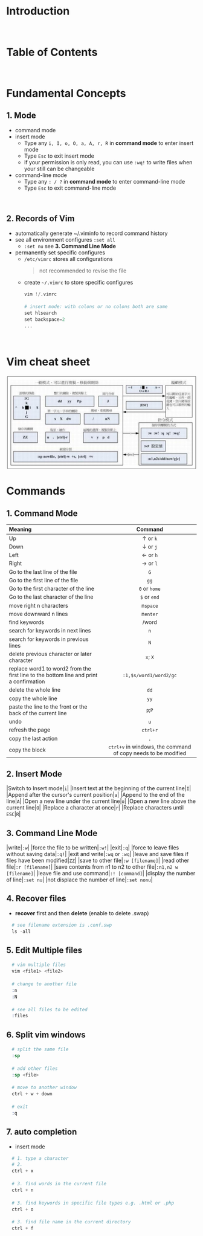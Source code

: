 <!-- omit in toc -->

# Introduction

<br />

<!-- omit in toc -->

# Table of Contents

<br />

# Fundamental Concepts

## 1. Mode
* command mode
* insert mode
  * Type any `i, I, o, O, a, A, r, R` in **command mode** to enter insert mode
  * Type `Esc` to exit insert mode
  * if your permission is only read, you can use `:wq!` to write files when your still can be changeable
* command-line mode
  * Type any `: / ?` in **command mode** to enter command-line mode
  * Type `Esc` to exit command-line mode

<br />

## 2. Records of Vim
* automatically generate ~/.viminfo to record command history
* see all environment configures `:set all`
  * `:set nu` see **3. Command Line Mode**
* permanently set specific configures
  * `/etc/vimrc` stores all configurations
    > not recommended to revise the file
  * create `~/.vimrc` to store specific configures
    ```s
    vim !/.vimrc

    # insert mode: with colons or no colons both are same
    set hlsearch
    set backspace=2 
    ...
    
    ```

<br />

# Vim cheat sheet
![cheat_sheet](cheat_sheet.JPG)

# Commands 

## 1. Command Mode
|Meaning|Command|
|:---|:---:|
|Up|↑ or `k`|
|Down|↓ or `j`|
|Left|← or `h`|
|Right|→ or `l`|
|Go to the last line of the file|`G`|
|Go to the first line of the file|`gg`|
|Go to the first character of the line|`0` or `home`|
|Go to the last character of the line|`$` or `end`|
|move right n characters|n`space`|
|move downward n lines|n`enter`|
|find keywords|/word|
|search for keywords in next lines|`n`|
|search for keywords in previous lines|`N`|
|delete previous character or later character|`x`; `X`|
|replace word1 to word2 from the first line to the bottom line and print a confirmation|`:1,$s/word1/word2/gc`|
|delete the whole line|`dd`|
|copy the whole line|`yy`|
|paste the line to the front or the back of the current line|`p`;`P`|
|undo|`u`|
|refresh the page|`ctrl+r`|
|copy the last action|`.`|
|copy the block|`ctrl+v` in windows, the command of copy needs to be modified|


## 2. Insert Mode
|Switch to Insert mode|`i`|
|Insert text at the beginning of the current line|`I`|
|Append after the cursor's current position|`a`|
|Append to the end of the line|`A`|
|Open a new line under the current line|`o`|
|Open a new line above the current line|`O`|
|Replace a character at once|`r`|
|Replace characters until `ESC`|`R`|

## 3. Command Line Mode
|write|`:w`|
|force the file to be written|`:w!`|
|exit|`:q`|
|force to leave files without saving data|`:q!`|
|exit and write|`:wq` or `:wq`|
|leave and save files if files have been modified|`ZZ`|
|save to other file|`:w [filename]`|
|read other file|`:r [filename]`|
|save contents from n1 to n2 to other file|`:n1,n2 w [filename]`|
|leave file and use command|`:! [command]`|
|display the number of line|`:set nu`|
|not displace the number of line|`:set nonu`|


## 4. Recover files
* **recover** first and then **delete** (enable to delete .swap) 

```s
  # see filename extension is .conf.swp
  ls -all
```


## 5. Edit Multiple files
```s
  # vim multiple files
  vim <file1> <file2>

  # change to another file
  :n
  :N

  # see all files to be edited
  :files

```

## 6. Split vim windows

```s
  # split the same file
  :sp

  # add other files
  :sp <file>

  # move to another window
  ctrl + w + down

  # exit 
  :q
```

## 7. auto completion
* insert mode
  
```s
  # 1. type a character
  # 2.
  ctrl + x

  # 3. find words in the current file
  ctrl + n

  # 3. find keywords in specific file types e.g. .html or .php
  ctrl + o

  # 3. find file name in the current directory
  ctrl + f

```